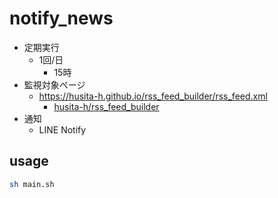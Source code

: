 # notify_news

- 定期実行
    - 1回/日
        - 15時
- 監視対象ページ
    - https://husita-h.github.io/rss_feed_builder/rss_feed.xml
        - [husita-h/rss_feed_builder](https://github.com/husita-h/rss_feed_builder)
- 通知
    - LINE Notify

## usage

```bash
sh main.sh
```

